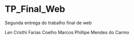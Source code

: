 # TP_Final_Web
Segunda entrega do trabalho final de web

Len Cristhi Farias Coelho
Marcos Phillipe Mendes do Carmo
